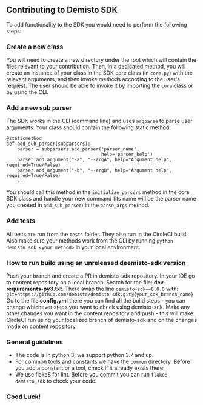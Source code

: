 ## Contributing to Demisto SDK

To add functionality to the SDK you would need to perform the following steps:

### Create a new class
You will need to create a new directory under the root which will contain the files relevant to your contribution.
Then, in a dedicated method, you will create an instance of your class in the SDK core class (in `core.py`) with the relevant arguments, and then invoke methods
according to the user's request. The user should be able to invoke it by importing the `core` class or by using the CLI.

### Add a new sub parser
The SDK works in the CLI (command line) and uses `argparse` to parse user arguments.
Your class should contain the following static method:
```
@staticmethod
def add_sub_parser(subparsers):
    parser = subparsers.add_parser('parser_name',
                                   help='parser_help')
    parser.add_argument("-a", "--argA", help="Argument help", required=True/False)
    parser.add_argument("-b", "--argB", help="Argument help", required=True/False)
    ...
```
You should call this method in the `initialize_parsers` method in the core SDK class and handle your new command
(its name will be the parser name you created in `add_sub_parser`) in the `parse_args` method.

### Add tests
All tests are run from the `tests` folder. They also run in the CircleCI build.
Also make sure your methods work from the CLI by running `python demisto_sdk <your_method>` in your local environment.

### How to run build using an unreleased deemisto-sdk version
Push your branch and create a PR in demisto-sdk repository.
In your IDE go to content repository on a local branch. 
Search for the file: **dev-requirements-py3.txt**.
There swap the line `demisto-sdk==0.0.0` with: `git+https://github.com/demisto/demisto-sdk.git@{your_sdk_branch_name}`
Go to the file **config.yml** there you can find all the build steps - you can change whichever steps you want to check using demisto-sdk.
Make any other changes you want in the content repository and push - this will make CircleCI run using your localized branch of demisto-sdk and on the changes made on content repository.

### General guidelines
* The code is in python 3, we support python 3.7 and up.
* For common tools and constants we have the `common` directory. Before you add a constant or a tool, check if it already exists there.
* We use flake8 for lint. Before you commit you can run `flake8 demisto_sdk` to check your code.

### Good Luck!
